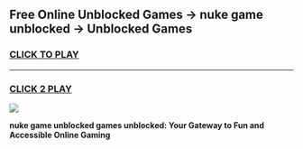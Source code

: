 
## Free Online Unblocked Games → nuke game unblocked → Unblocked Games
<h3>
<a href="https://premium.freeplayer.one?title=nuke_game_unblocked&ref=21F">CLICK TO PLAY</a></h3>
<hr>

<h3>
<a href="https://premium.freeplayer.one?title=nuke_game_unblocked&ref=21F">CLICK 2 PLAY</a>
  
</h3>

<a href="https://premium.freeplayer.one?title=nuke_game_unblocked&ref=21F/"><img src="https://clearcache.store/games.png"></a>


**nuke game unblocked games unblocked: Your Gateway to Fun and Accessible Online Gaming**
